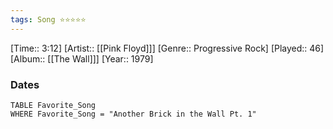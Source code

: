 ```yaml
---
tags: Song ⭐⭐⭐⭐⭐ 
---
```

[Time:: 3:12]
[Artist:: [[Pink Floyd]]]
[Genre:: Progressive Rock]
[Played:: 46]
[Album:: [[The Wall]]]
[Year:: 1979]
### Dates
````dataview
TABLE Favorite_Song
WHERE Favorite_Song = "Another Brick in the Wall Pt. 1"
````